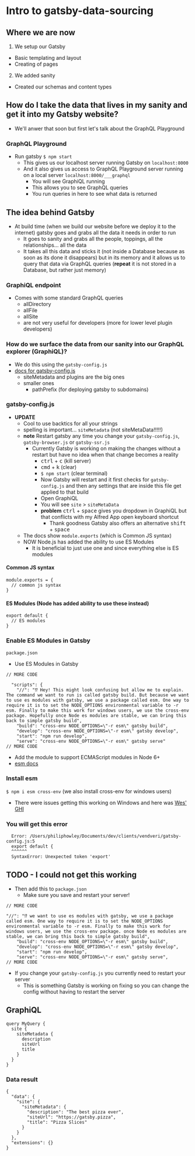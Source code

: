 # Intro to gatsby-data-sourcing
## Where we are now
1. We setup our Gatsby
  * Basic templating and layout
  * Creating of pages
2. We added sanity
  * Created our schemas and content types

## How do I take the data that lives in my sanity and get it into my Gatsby website?
* We'll anwer that soon but first let's talk about the GraphQL Playground

### GraphQL Playground
* Run gatsby `$ npm start`
  - This gives us our localhost server running Gatsby on `localhost:8000`
  - And it also gives us access to GraphQL Playground server running on a local server `localhost:8000/___graphql`
    + You will see GraphiQL running
    + This allows you to see GraphQL queries
    + You run queries in here to see what data is returned

## The idea behind Gatsby
* At build time (when we build our website before we deploy it to the internet) gatsby goes and grabs all the data it needs in order to run
    - It goes to sanity and grabs all the people, toppings, all the relationships... all the data
    - It takes all this data and sticks it (not inside a Database because as soon as its done it disappears) but in its memory and it allows us to query that data via GraphQL queries (**repeat** it is not stored in a Database, but rather just memory)

### GraphiQL endpoint
* Comes with some standard GraphQL queries
    - allDirectory
    - allFile
    - allSite
    - are not very useful for developers (more for lower level plugin developers)

### How do we surface the data from our sanity into our GraphQL explorer (GraphiQL)?
* We do this using the `gatsby-config.js`
* [docs for gatsby-config.js](https://www.gatsbyjs.com/docs/gatsby-config/)
    - siteMetadata and plugins are the big ones
    - smaller ones
        + pathPrefix (for deploying gatsby to subdomains)

### gatsby-config.js
* **UPDATE**
    - Cool to use backtics for all your strings
    - spelling is important... `siteMetadata` (not siteMetaData!!!!!)
    - **note** Restart gatsby any time you change your `gatsby-config.js`, `gatsby-browser.js` or `gatsby-ssr.js`
      + Currently Gatsby is working on making the changes without a restart but have no idea when that change becomes a reality
        * <kbd>ctrl</kbd> + <kbd>c</kbd> (kill server)
        * <kbd>cmd</kbd> + <kbd>k</kbd> (clear)
        * `$ npm start` (clear terminal)
        * Now Gatsby will restart and it first checks for `gatsby-config.js` and then any settings that are inside this file get applied to that build
        * Open GraphiQL
        * You will see `site` > `siteMetaData`
        * **problem** <kbd>ctrl</kbd> + <kbd>space</kbd> gives you dropdown in GraphiQL but that conflicts with my Alfred App open keyboard shortcut
          - Thank goodness Gatsby also offers an alternative <kbd>shift</kbd> + <kbd>space</kbd>
    - The docs show `module.exports` (which is Common JS syntax)
    - NOW Node.js has added the ability to use ES Modules
      + It is beneficial to just use one and since everything else is ES modules

#### Common JS syntax
```
module.exports = {
  // common js syntax
}
```

#### ES Modules (Node has added ability to use these instead)
```
export default {
  // ES modules
}
```

### Enable ES Modules in Gatsby
`package.json`

* Use ES Modules in Gatsby

```
// MORE CODE

  "scripts": {
    "//": "⁉️ Hey! This might look confusing but allow me to explain. The command we want to run is called gatsby build. But because we want to use es modules with gatsby, we use a package called esm. One way to require it is to set the NODE_OPTIONS environmental variable to -r esm. Finally to make this work for windows users, we use the cross-env package. Hopefully once Node es modules are stable, we can bring this back to simple gatsby build",
    "build": "cross-env NODE_OPTIONS=\"-r esm\" gatsby build",
    "develop": "cross-env NODE_OPTIONS=\"-r esm\" gatsby develop",
    "start": "npm run develop",
    "serve": "cross-env NODE_OPTIONS=\"-r esm\" gatsby serve"
// MORE CODE
```

* Add the module to support ECMAScript modules in Node 6+
* [esm docs](https://www.npmjs.com/package/esm)

### Install esm
`$ npm i esm cross-env` (we also install cross-env for windows users)

* There were issues getting this working on Windows and here was [Wes' GHI](https://github.com/wesbos/master-gatsby/issues/28)

### You will get this error
```
  Error: /Users/philiphowley/Documents/dev/clients/vendveri/gatsby-config.js:5
  export default {
  ^^^^^^
  SyntaxError: Unexpected token 'export'

```

## TODO - I could not get this working
* Then add this to `package.json`
    - Make sure you save and restart your server!

```
// MORE CODE

"//": "⁉️ we want to use es modules with gatsby, we use a package called esm. One way to require it is to set the NODE_OPTIONS environmental variable to -r esm. Finally to make this work for windows users, we use the cross-env package. once Node es modules are stable, we can bring this back to simple gatsby build",
    "build": "cross-env NODE_OPTIONS=\"-r esm\" gatsby build",
    "develop": "cross-env NODE_OPTIONS=\"-r esm\" gatsby develop",
    "start": "npm run develop",
    "serve": "cross-env NODE_OPTIONS=\"-r esm\" gatsby serve",
// MORE CODE
```

* If you change your `gatsby-config.js` you currently need to restart your server
    - This is something Gatsby is working on fixing so you can change the config without having to restart the server

## GraphiQL
```
query MyQuery {
  site {
    siteMetadata {
      description
      siteUrl
      title
    }
  }
}

```

### Data result
```
{
  "data": {
    "site": {
      "siteMetadata": {
        "description": "The best pizza ever",
        "siteUrl": "https://gatsby.pizza",
        "title": "Pizza Slices"
      }
    }
  },
  "extensions": {}
}
```
